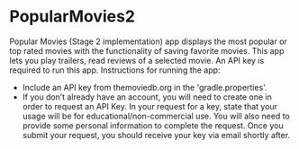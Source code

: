 # PopularMovies2
Popular Movies (Stage 2 implementation) app displays the most popular or top rated movies with the functionality of saving favorite movies. This app lets you play trailers, read reviews of a selected movie. An API key is required to run this app. 
Instructions for running the app:
- Include an API key from themoviedb.org in the 'gradle.properties'.
- If you don’t already have an account, you will need to create one in order to request an API Key. In your request for a key, state that your usage will be for educational/non-commercial use. You will also need to provide some personal information to complete the request. Once you submit your request, you should receive your key via email shortly after.
